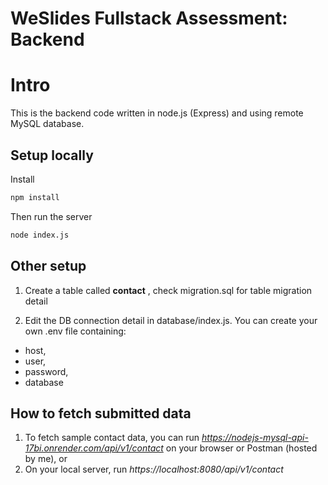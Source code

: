 # WeSlides Fullstack Assessment: Backend
 
# Intro

This is the backend code written in node.js (Express) and using remote MySQL database.

## Setup locally

Install
```bash
npm install
```

Then run the server
```bash
node index.js
```

## Other setup

1. Create a table called **contact** , check migration.sql for table migration detail

2. Edit the DB connection detail in database/index.js. You can create your own .env file containing:
- host, 
- user, 
- password,
- database

## How to fetch submitted data

1. To fetch sample contact data, you can run _https://nodejs-mysql-api-17bi.onrender.com/api/v1/contact_ on your browser or Postman (hosted by me), or
2. On your local server, run _https://localhost:8080/api/v1/contact_
